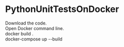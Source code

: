 # PythonUnitTestsOnDocker


Download the code.
<br/>
Open Docker command line.
<br/>
docker build .
<br/>
docker-compose up --build

